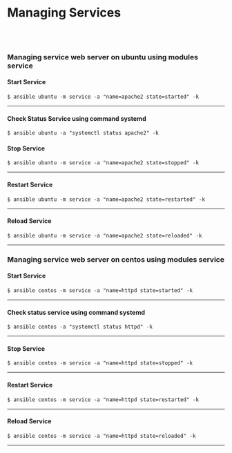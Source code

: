 # Managing Services
<br><br>
### Managing service web server on ubuntu using modules service
#### Start Service
```
$ ansible ubuntu -m service -a "name=apache2 state=started" -k
```
---
#### Check Status Service using command systemd
```
$ ansible ubuntu -a "systemctl status apache2" -k
```
#### Stop Service
```
$ ansible ubuntu -m service -a "name=apache2 state=stopped" -k
```
---
#### Restart Service
```
$ ansible ubuntu -m service -a "name=apache2 state=restarted" -k
```
---
#### Reload Service
```
$ ansible ubuntu -m service -a "name=apache2 state=reloaded" -k
```
---

### Managing service web server on centos using modules service
#### Start Service
```
$ ansible centos -m service -a "name=httpd state=started" -k
```
---
#### Check status service using command systemd
```
$ ansible centos -a "systemctl status httpd" -k
```
---
#### Stop Service
```
$ ansible centos -m service -a "name=httpd state=stopped" -k
```
---
#### Restart Service
```
$ ansible centos -m service -a "name=httpd state=restarted" -k
```
---
#### Reload Service
```
$ ansible centos -m service -a "name=httpd state=reloaded" -k
```
---
